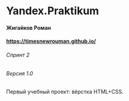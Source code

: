# Yandex.Praktikum
#### Жигайков Роман
#### https://timesnewrouman.github.io/
###### Спринт 2
###### Версия 1.0

Первый учебный проект: вёрстка HTML+CSS.
